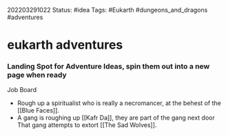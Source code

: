 202203291022
Status: #idea
Tags: #Eukarth #dungeons_and_dragons #adventures

# eukarth adventures
### Landing Spot for Adventure Ideas, spin them out into a new page when ready
Job Board
- Rough up a spiritualist who is really a necromancer, at the behest of the [[Blue Faces]].
 - A gang is roughing up [[Kafr Da]], they are part of the gang next door  
That gang attempts to extort [[The Sad Wolves]].

